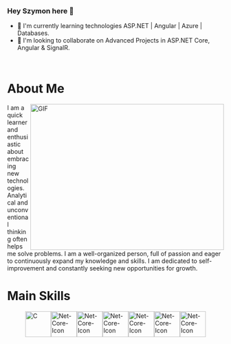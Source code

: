 ### Hey Szymon here 👋
- 🌱 I'm currently learning technologies ASP.NET | Angular | Azure | Databases.
- 👯 I'm looking to collaborate on Advanced Projects in ASP.NET Core, Angular & SignalR.

</br>

# About Me

<img align="right" alt="GIF" src="https://media1.giphy.com/media/qgQUggAC3Pfv687qPC/giphy.gif?cid=ecf05e47dq83wrfw4o1jwnjrn6yuiwxy0ag4yvqze8x51cfa&ep=v1_gifs_search&rid=giphy.gif&ct=g" width="450" height="340" />

I am a quick learner and enthusiastic about embracing new technologies. Analytical and unconventional thinking often helps me solve problems.
I am a well-organized person, full of passion and eager to continuously expand my knowledge and skills.
I am dedicated to self-improvement and constantly seeking new opportunities for growth.

# Main Skills
<div style="display: flex; justify-content: center; align-items: center;">
  <img alt="C" height="60" width="60" src="https://www.macformazione.com/wp-content/uploads/2022/04/Corso-Programmazione-C-Sharp.webp" />
  <img alt="Net-Core-Icon" height="60" width="60" src="https://upload.wikimedia.org/wikipedia/commons/thumb/e/ee/.NET_Core_Logo.svg/2048px-.NET_Core_Logo.svg.png" />
  <img alt="Net-Core-Icon" height="60" width="60" src="https://angular.io/assets/images/logos/angular/angular.png" />
  <img alt="Net-Core-Icon" height="60" width="60" src="https://upload.wikimedia.org/wikipedia/commons/thumb/4/4c/Typescript_logo_2020.svg/2048px-Typescript_logo_2020.svg.png" />
  <img alt="Net-Core-Icon" height="60" width="60" src="https://static-00.iconduck.com/assets.00/sql-database-sql-azure-icon-1955x2048-4pmty46t.png" />
  <img alt="Net-Core-Icon" height="60" width="60" src="https://cdn4.iconfinder.com/data/icons/google-i-o-2016/512/google_firebase-2-512.png" />
  <img alt="Net-Core-Icon" height="60" width="60" src="https://upload.wikimedia.org/wikipedia/commons/thumb/b/b2/Bootstrap_logo.svg/800px-Bootstrap_logo.svg.png" />
</div>
